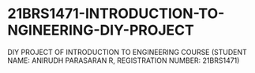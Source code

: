 # 21BRS1471-INTRODUCTION-TO-NGINEERING-DIY-PROJECT
DIY PROJECT OF INTRODUCTION TO ENGINEERING COURSE (STUDENT NAME: ANIRUDH PARASARAN R, REGISTRATION NUMBER: 21BRS1471)
